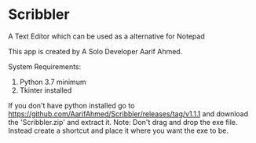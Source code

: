 # Scribbler
A Text Editor which can be used as a alternative for Notepad

This app is created by A Solo Developer Aarif Ahmed.

System Requirements:
1. Python 3.7 minimum
2. Tkinter installed

If you don't have python installed go to https://github.com/AarifAhmed/Scribbler/releases/tag/v1.1.1 and download the 'Scribbler.zip' and extract it.
Note:
Don't drag and drop the exe file. Instead create a shortcut and place it where you want the exe to be.
